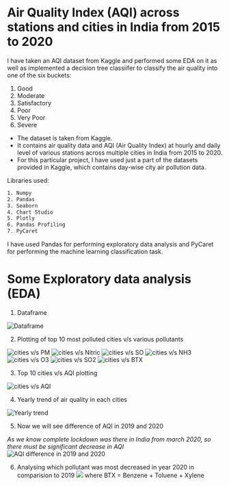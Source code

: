 
# Air Quality Index (AQI) across stations and cities in India from 2015 to 2020
 
I have taken an AQI dataset from Kaggle and performed some EDA on it as well as implemented a decision tree classiifer to classify the air quality into one of the six buckets:

1. Good
2. Moderate
3. Satisfactory
4. Poor
5. Very Poor
6. Severe
- The dataset is taken from Kaggle.
- It contains air quality data and AQI (Air Quality Index) at hourly and daily level of various stations across multiple cities in India from 2015 to 2020.
- For this particular project, I have used just a part of the datasets provided in Kaggle, which contains day-wise city air pollution data.

Libraries used:

```bash
1. Numpy
2. Pandas
3. Seaborn
4. Chart Studio
5. Plotly
6. Pandas Profiling
7. PyCaret
```

I have used Pandas for performing exploratory data analysis and PyCaret for performing the machine learning classification task.

# Some Exploratory data analysis (EDA)

1. Dataframe

![Dataframe](https://github.com/RoshanKrSharma/AQI-Data-analysis/blob/main/images/dataframe.png)

2. Plotting of top 10 most polluted cities v/s various pollutants
 
![cities v/s PM](https://github.com/RoshanKrSharma/AQI-Data-analysis/blob/main/images/1.%20plotting%20top%2010%20cities%20vs%20pollutants.png)
![cities v/s Nitric](https://github.com/RoshanKrSharma/AQI-Data-analysis/blob/main/images/2.%20plotting%20top%2010%20cities%20vs%20pollutants.png)
![cities v/s SO](https://github.com/RoshanKrSharma/AQI-Data-analysis/blob/main/images/3.%20plotting%20top%2010%20cities%20vs%20pollutants.png)
![cities v/s NH3](https://github.com/RoshanKrSharma/AQI-Data-analysis/blob/main/images/4.%20plotting%20top%2010%20cities%20vs%20pollutants.png)
![cities v/s O3](https://github.com/RoshanKrSharma/AQI-Data-analysis/blob/main/images/5.%20plotting%20top%2010%20cities%20vs%20pollutants.png)
![cities v/s SO2](https://github.com/RoshanKrSharma/AQI-Data-analysis/blob/main/images/6.%20plotting%20top%2010%20cities%20vs%20pollutants.png)
![cities v/s BTX](https://github.com/RoshanKrSharma/AQI-Data-analysis/blob/main/images/7.%20plotting%20top%2010%20cities%20vs%20pollutants.png)

3. Top 10 cities v/s AQI plotting

![cities v/s AQI](https://github.com/RoshanKrSharma/AQI-Data-analysis/blob/main/images/8.%20plotting%20top%2010%20cities%20vs%20pollutants.png)

4. Yearly trend of air quality in each cities

![Yearly trend](https://github.com/RoshanKrSharma/AQI-Data-analysis/blob/main/images/yearly%20trend%20of%20air%20quality%20in%20each%20cities.png)

5. Now we will see difference of AQI in 2019 and 2020

_As we know complete lockdown was there in India from march 2020, so there must be significant decrease in AQI_
![AQI difference in 2019 and 2020](https://github.com/RoshanKrSharma/AQI-Data-analysis/blob/main/images/AQI%20between%202019%20and%20march%202020.png)

6. Analysing which pollutant was most decreased in year 2020 in comparision to 2019
![](https://github.com/RoshanKrSharma/AQI-Data-analysis/blob/main/images/2020%20in%20comparision%20to%202019.png)
where BTX = Benzene + Toluene + Xylene



